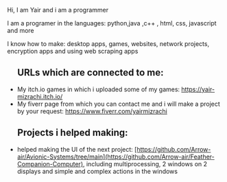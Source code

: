 <p>Hi, I am Yair and i am a programmer</p>

<p>I am a programer in the languages: python,java ,c++ , html, css, javascript and more</p>
<p>I know how to make: desktop apps, games, websites, network projects, encryption apps and using web scraping apps</p>

<ul>
  <h2>URLs which are connected to me:</h2>
  <li>My itch.io games in which i uploaded some of my games: <a href="https://yair-mizrachi.itch.io/">https://yair-mizrachi.itch.io/</a></li>
  <li>My fiverr page from which you can contact me and i will make a project by your request: <a href="https://www.fiverr.com/yairmizrachi">https://www.fiverr.com/yairmizrachi</a></li>
</ul>

<ul>
  <h2>Projects i helped making:</h2>
  <li>helped making the UI of the next project: <a href="[https://github.com/Arrow-air/Avionic-Systems/tree/main](https://github.com/Arrow-air/Feather-Companion-Computer)">[https://github.com/Arrow-air/Avionic-Systems/tree/main](https://github.com/Arrow-air/Feather-Companion-Computer)</a>, including multiprocessing, 2 windows on 2 displays and simple and complex actions in the windows</li>
</ul>
